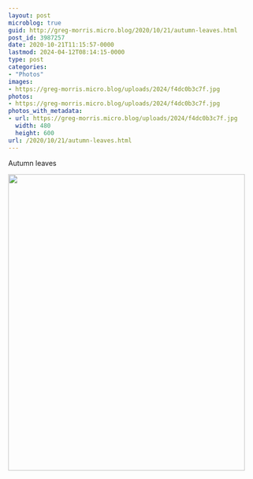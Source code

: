 ```yaml
---
layout: post
microblog: true
guid: http://greg-morris.micro.blog/2020/10/21/autumn-leaves.html
post_id: 3987257
date: 2020-10-21T11:15:57-0000
lastmod: 2024-04-12T08:14:15-0000
type: post
categories:
- "Photos"
images:
- https://greg-morris.micro.blog/uploads/2024/f4dc0b3c7f.jpg
photos:
- https://greg-morris.micro.blog/uploads/2024/f4dc0b3c7f.jpg
photos_with_metadata:
- url: https://greg-morris.micro.blog/uploads/2024/f4dc0b3c7f.jpg
  width: 480
  height: 600
url: /2020/10/21/autumn-leaves.html
---
```


<p>Autumn leaves</p><p><img src="uploads/2024/f4dc0b3c7f.jpg" alt="" width="480" height="600" /></p>
